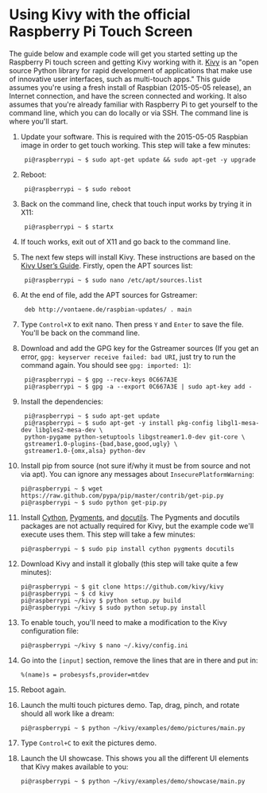 # Using Kivy with the official Raspberry Pi Touch Screen

The guide below and example code will get you started setting up the Raspberry Pi touch screen and getting Kivy working with it. [Kivy](http://kivy.org/) is an "open source Python library for rapid development of applications
that make use of innovative user interfaces, such as multi-touch apps." This guide assumes you're using a fresh install of Raspbian (2015-05-05 release), an Internet connection, and have the screen connected and working. It also assumes that you're already familiar with Raspberry Pi to get yourself to the command line, which you can do locally or via SSH. The command line is where you'll start.

1. Update your software. This is required with the 2015-05-05 Raspbian image in order to get touch working. This step will take a few minutes:

        pi@raspberrypi ~ $ sudo apt-get update && sudo apt-get -y upgrade

2. Reboot:

        pi@raspberrypi ~ $ sudo reboot

3. Back on the command line, check that touch input works by trying it in X11:

        pi@raspberrypi ~ $ startx

4. If touch works, exit out of X11 and go back to the command line.
5. The next few steps will install Kivy. These instructions are based on the [Kivy User’s Guide](http://kivy.org/docs/installation/installation-rpi.html). Firstly, open the APT sources list:

        pi@raspberrypi ~ $ sudo nano /etc/apt/sources.list

6. At the end of file, add the APT sources for Gstreamer:

        deb http://vontaene.de/raspbian-updates/ . main

7. Type `Control+X` to exit nano. Then press `Y` and `Enter` to save the file. You'll be back on the command line.

8. Download and add the GPG key for the Gstreamer sources (If you get an error, `gpg: keyserver receive failed: bad URI`, just try to run the command again. You should see `gpg: imported: 1`):

        pi@raspberrypi ~ $ gpg --recv-keys 0C667A3E
        pi@raspberrypi ~ $ gpg -a --export 0C667A3E | sudo apt-key add -

9. Install the dependencies:

        pi@raspberrypi ~ $ sudo apt-get update
        pi@raspberrypi ~ $ sudo apt-get -y install pkg-config libgl1-mesa-dev libgles2-mesa-dev \
        python-pygame python-setuptools libgstreamer1.0-dev git-core \
        gstreamer1.0-plugins-{bad,base,good,ugly} \
        gstreamer1.0-{omx,alsa} python-dev

10. Install pip from source (not sure if/why it must be from source and not via apt). You can ignore any messages about `InsecurePlatformWarning`:

        pi@raspberrypi ~ $ wget https://raw.github.com/pypa/pip/master/contrib/get-pip.py
        pi@raspberrypi ~ $ sudo python get-pip.py

11. Install [Cython](http://cython.org/), [Pygments](http://pygments.org/), and [docutils](https://pypi.python.org/pypi/docutils). The Pygments and docutils packages are not actually required for Kivy, but the example code we'll execute uses them. This step will take a few minutes:

        pi@raspberrypi ~ $ sudo pip install cython pygments docutils

12. Download Kivy and install it globally (this step will take quite a few minutes):

        pi@raspberrypi ~ $ git clone https://github.com/kivy/kivy
        pi@raspberrypi ~ $ cd kivy
        pi@raspberrypi ~/kivy $ python setup.py build
        pi@raspberrypi ~/kivy $ sudo python setup.py install

13. To enable touch, you'll need to make a modification to the Kivy configuration file:

        pi@raspberrypi ~/kivy $ nano ~/.kivy/config.ini

14. Go into the `[input]` section, remove the lines that are in there and put in:

        %(name)s = probesysfs,provider=mtdev

15. Reboot again.

16. Launch the multi touch pictures demo. Tap, drag, pinch, and rotate should all work like a dream:

        pi@raspberrypi ~ $ python ~/kivy/examples/demo/pictures/main.py

17. Type `Control+C` to exit the pictures demo.

18. Launch the UI showcase. This shows you all the different UI elements that Kivy makes available to you:

        pi@raspberrypi ~ $ python ~/kivy/examples/demo/showcase/main.py


